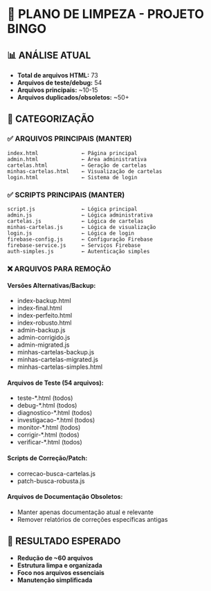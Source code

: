 # 🧹 PLANO DE LIMPEZA - PROJETO BINGO

## 📊 ANÁLISE ATUAL
- **Total de arquivos HTML:** 73
- **Arquivos de teste/debug:** 54
- **Arquivos principais:** ~10-15
- **Arquivos duplicados/obsoletos:** ~50+

## 📁 CATEGORIZAÇÃO

### ✅ ARQUIVOS PRINCIPAIS (MANTER)
```
index.html              ← Página principal
admin.html              ← Área administrativa  
cartelas.html           ← Geração de cartelas
minhas-cartelas.html    ← Visualização de cartelas
login.html              ← Sistema de login
```

### ✅ SCRIPTS PRINCIPAIS (MANTER)
```
script.js               ← Lógica principal
admin.js                ← Lógica administrativa
cartelas.js             ← Lógica de cartelas
minhas-cartelas.js      ← Lógica de visualização
login.js                ← Lógica de login
firebase-config.js      ← Configuração Firebase
firebase-service.js     ← Serviços Firebase
auth-simples.js         ← Autenticação simples
```

### ❌ ARQUIVOS PARA REMOÇÃO

#### **Versões Alternativas/Backup:**
- index-backup.html
- index-final.html
- index-perfeito.html
- index-robusto.html
- admin-backup.js
- admin-corrigido.js
- admin-migrated.js
- minhas-cartelas-backup.js
- minhas-cartelas-migrated.js
- minhas-cartelas-simples.html

#### **Arquivos de Teste (54 arquivos):**
- teste-*.html (todos)
- debug-*.html (todos)
- diagnostico-*.html (todos)
- investigacao-*.html (todos)
- monitor-*.html (todos)
- corrigir-*.html (todos)
- verificar-*.html (todos)

#### **Scripts de Correção/Patch:**
- correcao-busca-cartelas.js
- patch-busca-robusta.js

#### **Arquivos de Documentação Obsoletos:**
- Manter apenas documentação atual e relevante
- Remover relatórios de correções específicas antigas

## 🎯 RESULTADO ESPERADO
- **Redução de ~60 arquivos**
- **Estrutura limpa e organizada**
- **Foco nos arquivos essenciais**
- **Manutenção simplificada**
